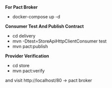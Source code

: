 **For Pact Broker** 

 * docker-compose up -d

**Consumer Test And Publish Contract**

 * cd delivery
 * mvn -Dtest=StoreApiHttpClientConsumer test
 * mvn pact:publish

**Provider Verification**
 * cd store
 * mvn pact:verify

and visit http://localhost/80 -> pact broker